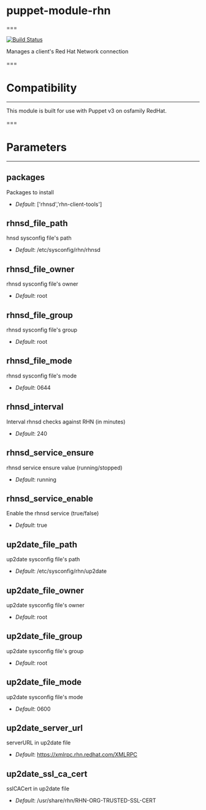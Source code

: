 # puppet-module-rhn
===

[![Build Status](https://travis-ci.org/Ericsson/puppet-module-rhn.png?branch=master)](https://travis-ci.org/Ericsson/puppet-module-rhn)

Manages a client's Red Hat Network connection

===

# Compatibility
---------------
This module is built for use with Puppet v3 on osfamily RedHat.

===

# Parameters
------------

packages
--------
Packages to install

- *Default*: ['rhnsd','rhn-client-tools']

rhnsd_file_path
---------------
hnsd sysconfig file's path

- *Default*: /etc/sysconfig/rhn/rhnsd

rhnsd_file_owner
----------------
rhnsd sysconfig file's owner

- *Default*: root

rhnsd_file_group
----------------
rhnsd sysconfig file's group

- *Default*: root

rhnsd_file_mode
---------------
rhnsd sysconfig file's mode

- *Default*: 0644

rhnsd_interval
--------------
Interval rhnsd checks against RHN (in minutes)

- *Default*: 240

rhnsd_service_ensure
--------------------
rhnsd service ensure value (running/stopped)

- *Default*: running

rhnsd_service_enable
--------------------
Enable the rhnsd service (true/false)

- *Default*: true

up2date_file_path
-----------------
up2date sysconfig file's path

- *Default*: /etc/sysconfig/rhn/up2date

up2date_file_owner
------------------
up2date sysconfig file's owner

- *Default*: root

up2date_file_group
------------------
up2date sysconfig file's group

- *Default*: root

up2date_file_mode
-----------------
up2date sysconfig file's mode

- *Default*: 0600

up2date_server_url
------------------
serverURL in up2date file

- *Default*: https://xmlrpc.rhn.redhat.com/XMLRPC

up2date_ssl_ca_cert
-------------------
sslCACert in up2date file

- *Default*: /usr/share/rhn/RHN-ORG-TRUSTED-SSL-CERT
